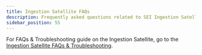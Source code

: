 ```yaml
---
title: Ingestion Satellite FAQs
description: Frequently asked questions related to SEI Ingestion Satellite
sidebar_position: 55
---
```


For FAQs & Troubleshooting guide on the Ingestion Satellite, go to the [Ingestion Satellite FAQs & Troubleshooting](/docs/software-engineering-insights/setup-sei/sei-ingestion-satellite/satellite-troubleshooting-and-faqs).
